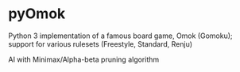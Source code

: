 # pyOmok
Python 3 implementation of a famous board game, Omok (Gomoku); support for various rulesets (Freestyle, Standard, Renju)

AI with Minimax/Alpha-beta pruning algorithm
